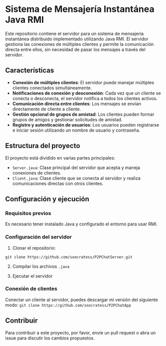 
# Sistema de Mensajería Instantánea Java RMI

Este repositorio contiene el servidor para un sistema de mensajería instantánea distribuido implementado utilizando Java RMI. El servidor gestiona las conexiones de múltiples clientes y permite la comunicación directa entre ellos, sin necesidad de pasar los mensajes a través del servidor.

## Características

- **Conexión de múltiples clientes**: El servidor puede manejar múltiples clientes conectados simultáneamente.
- **Notificaciones de conexión y desconexión**: Cada vez que un cliente se conecta o desconecta, el servidor notifica a todos los clientes activos.
- **Comunicación directa entre clientes**: Los mensajes se envían directamente de cliente a cliente.
- **Gestión opcional de grupos de amistad**: Los clientes pueden formar grupos de amigos y gestionar solicitudes de amistad.
- **Registro y autenticación de usuarios**: Los usuarios pueden registrarse e iniciar sesión utilizando un nombre de usuario y contraseña.

## Estructura del proyecto

El proyecto está dividido en varias partes principales:

- `Server.java`: Clase principal del servidor que acepta y maneja conexiones de clientes.
- `Client.java`: Clase cliente que se conecta al servidor y realiza comunicaciones directas con otros clientes.

## Configuración y ejecución

### Requisitos previos

Es necesario tener instalado Java y configurado el entorno para usar RMI.

### Configuración del servidor

1. Clonar el repositorio:

`git clone https://github.com/soocratess/P2PChatServer.git`


2. Compilar los archivos `.java`

3. Ejecutar el servidor


### Conexión de clientes

Conectar un cliente al servidor, puedes descargar mi versión del siguiente modo:
`git clone https://github.com/soocratess/P2PChatApp`


## Contribuir

Para contribuir a este proyecto, por favor, envíe un pull request o abra un issue para discutir los cambios propuestos.
